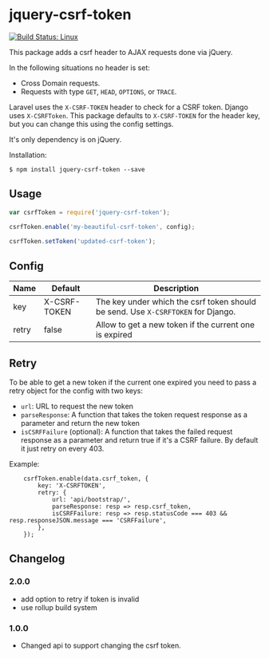 # jquery-csrf-token

[![Build Status: Linux](https://api.travis-ci.org/CodeYellowBV/jquery-csrf-token.svg)](https://travis-ci.org/CodeYellowBV/jquery-csrf-token)

This package adds a csrf header to AJAX requests done via jQuery.

In the following situations no header is set:

- Cross Domain requests.
- Requests with type `GET`, `HEAD`, `OPTIONS`, or `TRACE`.

Laravel uses the `X-CSRF-TOKEN` header to check for a CSRF token. Django uses `X-CSRFToken`. This package defaults to `X-CSRF-TOKEN` for the header key, but you can change this using the config settings.

It's only dependency is on jQuery.

Installation:

```
$ npm install jquery-csrf-token --save
```

## Usage

```js
var csrfToken = require('jquery-csrf-token');

csrfToken.enable('my-beautiful-csrf-token', config);

csrfToken.setToken('updated-csrf-token');
```

## Config

| Name | Default | Description |
| ---- | ------- | ----------- |
| key  | X-CSRF-TOKEN | The key under which the csrf token should be send. Use `X-CSRFTOKEN` for Django. |
| retry  | false | Allow to get a new token if the current one is expired |


## Retry

To be able to get a new token if the current one expired you need to pass a retry object for the config with two keys:

* `url`: URL to request the new token
* `parseResponse`: A function that takes the token request response as a parameter and return the new token
* `isCSRFFailure` (optional): A function that takes the failed request response as a parameter and return true if it's a CSRF failure. By default it just retry on every 403.

Example:

```
    csrfToken.enable(data.csrf_token, {
        key: 'X-CSRFTOKEN',
        retry: {
            url: 'api/bootstrap/',
            parseResponse: resp => resp.csrf_token,
            isCSRFFailure: resp => resp.statusCode === 403 && resp.responseJSON.message === 'CSRFFailure',
        },
    });
```

## Changelog

### 2.0.0
- add option to retry if token is invalid
- use rollup build system

### 1.0.0
- Changed api to support changing the csrf token.
